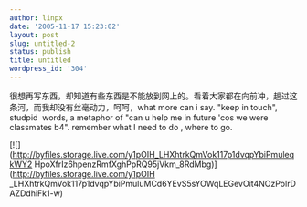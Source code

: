 ```yaml
---
author: linpx
date: '2005-11-17 15:23:02'
layout: post
slug: untitled-2
status: publish
title: untitled
wordpress_id: '304'
---
```


很想再写东西，却知道有些东西是不能放到网上的。看着大家都在向前冲，趟过这条河，而我却没有丝毫动力，呵呵，what more can i say. "keep
in touch", studpid  words, a metaphor of "can u help me in future 'cos we were
classmates b4". remember what I need to do , where to go.

[![](http://byfiles.storage.live.com/y1pOIH_LHXhtrkQmVok117p1dvqpYbiPmuleqkWY2
HpoXfrIz6hpenzRmfXghPpRQ95jVkm_8RdMbg)](http://byfiles.storage.live.com/y1pOIH
_LHXhtrkQmVok117p1dvqpYbiPmuluMCd6YEvS5sYOWqLEGevOit4NOzPolrDAZDdhiFk1-w)

